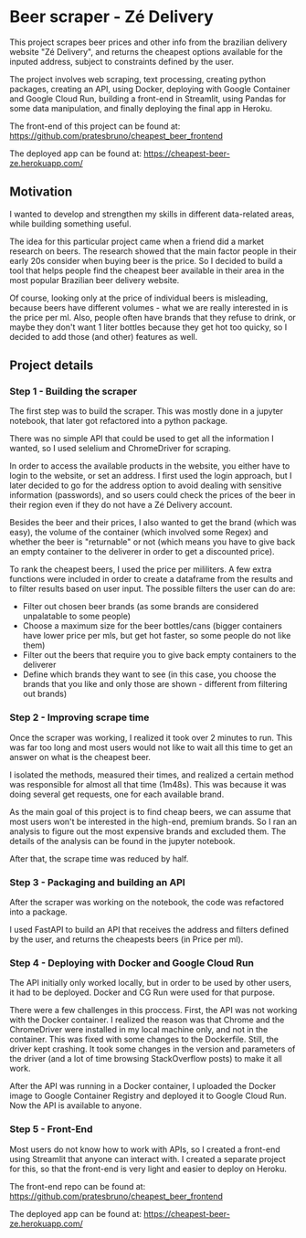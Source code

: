 # Beer scraper - Zé Delivery
This project scrapes beer prices and other info from the brazilian delivery website "Zé Delivery", and returns the cheapest options available for the inputed address, subject to constraints defined by the user.

The project involves web scraping, text processing, creating python packages, creating an API, using Docker, deploying with Google Container and Google Cloud Run, building a front-end in Streamlit, using Pandas for some data manipulation, and finally deploying the final app in Heroku.

The front-end of this project can be found at: https://github.com/pratesbruno/cheapest_beer_frontend

The deployed app can be found at: https://cheapest-beer-ze.herokuapp.com/

## Motivation
I wanted to develop and strengthen my skills in different data-related areas, while building something useful.

The idea for this particular project came when a friend did a market research on beers. The research showed that the main factor people in their early 20s consider when
buying beer is the price. So I decided to build a tool that helps people find the cheapest beer available in their area in the most popular Brazilian beer delivery website.

Of course, looking only at the price of individual beers is misleading, because beers have different volumes - what we are really interested in is the price per ml. Also, people often have brands that they refuse to drink, or maybe they don't want 1 liter bottles because they get hot too quicky, so I decided to add those (and other) features as well.

## Project details

### Step 1 - Building the scraper
The first step was to build the scraper. This was mostly done in a jupyter notebook, that later got refactored into a python package.

There was no simple API that could be used to get all the information I wanted, so I used selelium and ChromeDriver for scraping.

In order to access the available products in the website, you either have to login to the website, or set an address. I first used the login approach, but I later decided to go for the address option to avoid dealing with sensitive information (passwords), and so users could check the prices of the beer in their region even if they do not have a Zé Delivery account.

Besides the beer and their prices, I also wanted to get the brand (which was easy), the volume of the container (which involved some Regex) and whether the beer is "returnable" or not (which means you have to give back an empty container to the deliverer in order to get a discounted price). 

To rank the cheapest beers, I used the price per mililiters. A few extra functions were included in order to create a dataframe from the results and to filter results based on user input. 
The possible filters the user can do are: 
- Filter out chosen beer brands (as some brands are considered unpalatable to some people)
- Choose a maximum size for the beer bottles/cans (bigger containers have lower price per mls, but get hot faster, so some people do not like them)
- Filter out the beers that require you to give back empty containers to the deliverer
- Define which brands they want to see (in this case, you choose the brands that you like and only those are shown - different from filtering out brands)

### Step 2 - Improving scrape time
Once the scraper was working, I realized it took over 2 minutes to run. This was far too long and most users would not like to wait all this time to get an answer on what is the cheapest beer.

I isolated the methods, measured their times, and realized a certain method was responsible for almost all that time (1m48s). This was because it was doing several get requests, one for each available brand.

As the main goal of this project is to find cheap beers, we can assume that most users won't be interested in the high-end, premium brands. So I ran an analysis to figure out the most expensive brands and excluded them. The details of the analysis can be found in the jupyter notebook.

After that, the scrape time was reduced by half.

### Step 3 - Packaging and building an API
After the scraper was working on the notebook, the code was refactored into a package.

I used FastAPI to build an API that receives the address and filters defined by the user, and returns the cheapests beers (in Price per ml).

### Step 4 - Deploying with Docker and Google Cloud Run
The API initially only worked locally, but in order to be used by other users, it had to be deployed. Docker and CG Run were used for that purpose.

There were a few challenges in this proccess. First, the API was not working with the Docker container. I realized the reason was that Chrome and the ChromeDriver were installed in my local machine only, and not in the container. This was fixed with some changes to the Dockerfile. Still, the driver kept crashing. It took some changes in the version and parameters of the driver (and a lot of time browsing StackOverflow posts) to make it all work.

After the API was running in a Docker container, I uploaded the Docker image to Google Container Registry and deployed it to Google Cloud Run. Now the API is available to anyone.

### Step 5 - Front-End
Most users do not know how to work with APIs, so I created a front-end using Streamlit that anyone can interact with. I created a separate project for this, so that the front-end is very light and easier to deploy on Heroku.

The front-end repo can be found at: https://github.com/pratesbruno/cheapest_beer_frontend

The deployed app can be found at: https://cheapest-beer-ze.herokuapp.com/

